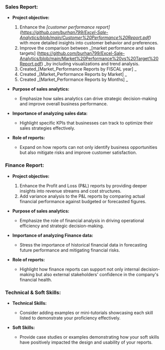 ### Sales Report:

- **Project objective:** 
  1. Enhance the _[customer performance report] (https://github.com/burhan799/Excel-Sale-Analytics/blob/main/Customer%20Performance%20Report.pdf)_ with more detailed insights into customer behavior and preferences.
  2. Improve the comparison between _[market performance and sales targets] (https://github.com/burhan799/Excel-Sale-Analytics/blob/main/Market%20Performance%20vs%20Target%20Report.pdf) _by including visualizations and trend analysis.
  3. Created_[Market_Performance Reports by FISCAL year] _
  4. Created _[Market_Performance Reports by Market] _
  5. Created _[Market_Performance Reports by Months] _

- **Purpose of sales analytics:** 
  - Emphasize how sales analytics can drive strategic decision-making and improve overall business performance.

- **Importance of analyzing sales data:** 
  - Highlight specific KPIs that businesses can track to optimize their sales strategies effectively.

- **Role of reports:** 
  - Expand on how reports can not only identify business opportunities but also mitigate risks and improve customer satisfaction.

### Finance Report:

- **Project objective:** 
  1. Enhance the Profit and Loss (P&L) reports by providing deeper insights into revenue streams and cost structures.
  2. Add variance analysis to the P&L reports by comparing actual financial performance against budgeted or forecasted figures.

- **Purpose of sales analytics:** 
  - Emphasize the role of financial analysis in driving operational efficiency and strategic decision-making.

- **Importance of analyzing Finance data:** 
  - Stress the importance of historical financial data in forecasting future performance and mitigating financial risks.

- **Role of reports:** 
  - Highlight how finance reports can support not only internal decision-making but also external stakeholders' confidence in the company's financial health.

### Technical & Soft Skills:

- **Technical Skills:**
  - Consider adding examples or mini-tutorials showcasing each skill listed to demonstrate your proficiency effectively.

- **Soft Skills:**
  - Provide case studies or examples demonstrating how your soft skills have positively impacted the design and usability of your reports.
